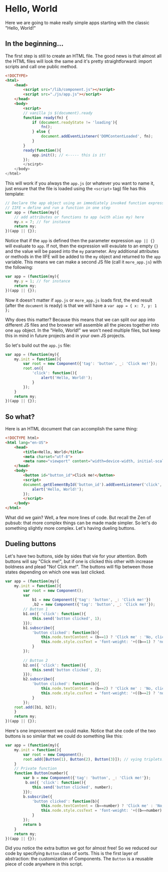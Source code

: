 # Hello, World
Here we are going to make really simple apps starting with the classic "Hello, World!" 

## In the beginning...
The first step is still to create an HTML file. The good news is that almost all the HTML files will look the same and it's pretty straightforward: import scripts and call one public method.

```html
<!DOCTYPE>
<html>
    <head>
        <script src="/lib/component.js"></script>
        <script src="./js/app.js"></script>
    </head>
    <body>
        <script>
        // vanilla js $(document).ready
        function ready(fn) {
            if (document.readyState != 'loading'){
                fn();
            } else {
                document.addEventListener('DOMContentLoaded', fn);
            }
        }
        ready(function(){
            app.init(); // <----- this is it!
        });
        </scirpt>
    </body>
</html>
```

This will work if you always the `app.js` (or whatever you want to name it, just ensure that the file is loaded using the `<script>` tag) file has this template:

```javascript
// Declare the app object using an immediately invoked function expression (IIFE)
// IIFE = define and run a function in one step
var app = (function(my){
    // add attributes or functions to app (with alias my) here
    my.x = 7; // for instance
    return my;
})(app || {});
```

Notice that if the `app` is defined then the parameter expression `app || {}` will evaluate to `app`. If not, then the expression will evaulate to an empty `{}` and the value will be pased into the `my` parameter. Any additional attributes or methods in the IIFE will be added to the `my` object and returned to the `app` variable. This means we can make a second JS file (call it `more_app.js`) with the following: 

```javascript
var app = (function(my){
    my.y = 1; // for instance
    return my;
})(app || {});
```

Now it doesn't matter if `app.js` or `more_app.js` loads first, the end result (after the `document` is ready) is that we will have a `var app = { x: 7, y: 1 };` 

Why does this matter? Because this means that we can split our app into different JS files and the browser will assemble all the pieces together into one `app` object. In the "Hello, World!" we won't need multiple files, but keep this in mind in future projects and in your own JS projects.

So let's build out the `app.js` file:

```javascript
var app = (function(my){
    my.init = function(){
        var root = new Component({'tag': 'button', _: 'Click me!'});
        root.on({ 
            'click': function(){ 
                alert('Hello, World!'); 
            } 
        });
    }
    return my;
})(app || {});
```

## So what?
Here is an HTML document that can accomplish the same thing:

```html
<!DOCTYPE html>
<html lang="en-US">
	<head>
		<title>Hello, World</title>
		<meta charset="utf-8">
		<meta name="viewport" content="width=device-width, initial-scale=1">
	</head>
	<body>
		<button id="button_id">Click me!</button>
		<script>
        document.getElementById('button_id').addEventListener('click', function(){ 
			alert('Hello, World!');
		});
		</script>
    </body>
</html>
```

What did we gain? Well, a few more lines of code. But recall the Zen of pubsub: that more complex things can be made made simpler. So let's do something slightly more complex. Let's having dueling buttons.

## Dueling buttons
Let's have two buttons, side by sides that vie for your attention. Both buttons will say "Click me!", but if one is clicked this other with increase boldness and plead "No! Click me!". The buttons will flip between those states depending on which one was last clicked. 

```javascript
var app = (function(my){
    my.init = function(){
    	var root = new Component();
        var 
            b1 = new Component({'tag': 'button', _: 'Click me!'})
            ,b2 = new Component({'tag': 'button', _: 'Click me!'});
        // Button 1
        b1.on({ 'click': function(){ 
            this.send('button clicked', 1); 
        }});
        b1.subscribe({
            'button clicked': function(b){
                this.node.textContent = (b==1) ? 'Click me' : 'No, click me!';
                this.node.style.cssText = 'font-weight: '+((b==1) ? 'normal;' : 'bold');
            }
        });
        
        // Button 2
        b2.on({ 'click': function(){ 
            this.send('button clicked', 2); 
        }});
        b2.subscribe({
            'button clicked': function(b){
                this.node.textContent = (b==2) ? 'Click me' : 'No, click me!';
                this.node.style.cssText = 'font-weight: '+((b==2) ? 'normal;' : 'bold');
            }
        });
	root.add([b1, b2]);
    }
    return my;
})(app || {});
```

Here's one improvement we could make. Notice that she code of the two buttons is so similar that we could do something like this:

```javascript
var app = (function(my){
    my.init = function(){
        var root = new Component();
        root.add([Button(1), Button(2), Button(3)]); // vying triplets!
    }
    // Private function
    function Button(number){
        var b = new Component({'tag': 'button', _: 'Click me!'});
         b.on({ 'click': function(){ 
            this.send('button clicked', number); 
        }});
        b.subscribe({
            'button clicked': function(b){
                this.node.textContent = (b==number) ? 'Click me' : 'No, click me!';
                this.node.style.cssText = 'font-weight: '+((b==number) ? 'normal;' : 'bold');
            }
        });
        return b
    }
    return my;
})(app || {});
```

Did you notice the extra button we got for almost free! So we reduced our code by specifying `Button` class of sorts. This is the first layer of abstraction: the customization of Components. The `Button` is a reusable piece of code anywhere in this script.  
